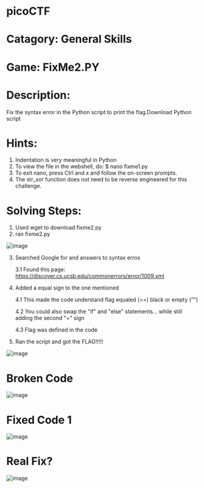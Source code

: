 # picoCTF

# Catagory: General Skills

# Game: FixMe2.PY

# Description:

Fix the syntax error in the Python script to print the flag.Download Python script  

# Hints: 

1. Indentation is very meaningful in Python  
2. To view the file in the webshell, do: $ nano fixme1.py
3. To exit nano, press Ctrl and x and follow the on-screen prompts.
4. The str_xor function does not need to be reverse engineered for this challenge.

# Solving Steps:

1. Used wget to download fixme2.py
2. ran fixme2.py

![image](https://user-images.githubusercontent.com/99389724/153553762-6ddcb6cb-282e-4052-b095-21c364628b5a.png)

3. Searched Google for and answers to syntax erros 

    3.1 Found this page: https://discover.cs.ucsb.edu/commonerrors/error/1009.xml

4. Added a equal sign to the one mentioned

    4.1 This made the code understand flag equaled (==) black or empty ("")
  
    4.2 You could also swap the "if" and "else" statements... while still adding the second "=" sign
  
    4.3 Flag was defined in the code
  
5. Ran the script and got the FLAG!!!!!

![image](https://user-images.githubusercontent.com/99389724/153553912-63c962a9-41a2-46f0-b0a2-40df691c7a14.png)

# Broken Code

![image](https://user-images.githubusercontent.com/99389724/153553994-b6b34b1a-afce-4ef3-a835-ef358b49c7b0.png)

# Fixed Code 1

![image](https://user-images.githubusercontent.com/99389724/153554127-64dcd104-f57f-4379-a09c-992acc26c48e.png)

# Real Fix?

![image](https://user-images.githubusercontent.com/99389724/153555516-b7793bab-7537-4ebd-ad5d-082b9faf1a84.png)




